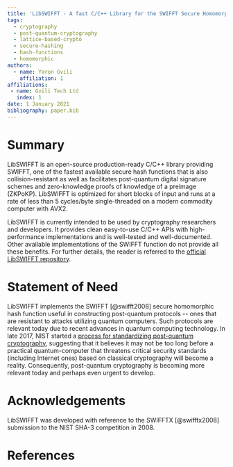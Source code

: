 ```yaml
---
title: 'LibSWIFFT - A fast C/C++ Library for the SWIFFT Secure Homomorphic Hash Function'
tags:
  - cryptography
  - post-quantum-cryptography 
  - lattice-based-crypto
  - secure-hashing
  - hash-functions
  - homomorphic
authors:
  - name: Yaron Gvili
    affiliation: 1
affiliations:
 - name: Gvili Tech Ltd
   index: 1
date: 1 January 2021
bibliography: paper.bib
---
```


# Summary

LibSWIFFT is an open-source production-ready C/C++ library providing SWIFFT, one
of the fastest available secure hash functions that is also collision-resistant
as well as facilitates post-quantum digital signature schemes and zero-knowledge
proofs of knowledge of a preimage (ZKPoKP). LibSWIFFT is optimized for short
blocks of input and runs at a rate of less than 5 cycles/byte single-threaded on
a modern commodity computer with AVX2.

LibSWIFFT is currently intended to be used by cryptography researchers and
developers. It provides clean easy-to-use C/C++ APIs with high-performance
implementations and is well-tested and well-documented. Other available
implementations of the SWIFFT function do not provide all these benefits. For
further details, the reader is referred to the
[official LibSWIFFT repository](https://github.com/gvilitechltd/LibSWIFFT).

# Statement of Need

LibSWIFFT implements the SWIFFT [@swifft2008] secure homomorphic hash function
useful in constructing post-quantum protocols -- ones that are resistant to
attacks utilizing quantum computers. Such protocols are relevant today due to
recent advances in quantum computing technology. In late 2017, NIST started a
[process for standardizing post-quantum cryptography](https://csrc.nist.gov/Projects/post-quantum-cryptography/post-quantum-cryptography-standardization),
suggesting that it believes it may not be too long before a practical
quantum-computer that threatens critical security standards (including Internet
ones) based on classical cryptography will become a reality. Consequently,
post-quantum cryptography is becoming more relevant today and perhaps even
urgent to develop.

# Acknowledgements

LibSWIFFT was developed with reference to the SWIFFTX [@swifftx2008] submission
to the NIST SHA-3 competition in 2008.

# References

